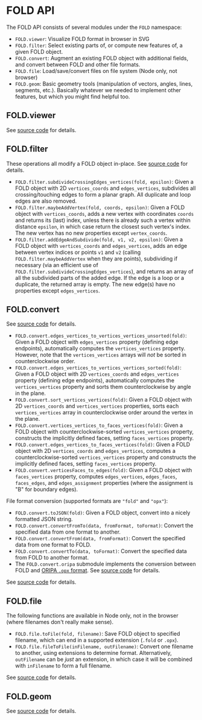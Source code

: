 # FOLD API

The FOLD API consists of several modules under the `FOLD` namespace:

* `FOLD.viewer`: Visualize FOLD format in browser in SVG
* `FOLD.filter`: Select existing parts of, or compute new features of,
  a given FOLD object.
* `FOLD.convert`: Augment an existing FOLD object with additional fields,
  and convert between FOLD and other file formats.
* `FOLD.file`: Load/save/convert files on file system (Node only, not browser)
* `FOLD.geom`: Basic geometry tools (manipulation of vectors, angles,
  lines, segments, etc.).  Basically whatever we needed to implement other
  features, but which you might find helpful too.

## FOLD.viewer

See [source code](https://github.com/edemaine/fold/blob/master/src/viewer.coffee)
for details.

## FOLD.filter

These operations all modify a FOLD object in-place.
See [source code](https://github.com/edemaine/fold/blob/master/src/filter.coffee)
for details.

* `FOLD.filter.subdivideCrossingEdges_vertices(fold, epsilon)`:
  Given a FOLD object with 2D `vertices_coords` and `edges_vertices`,
  subdivides all crossing/touching edges to form a planar graph.
  All duplicate and loop edges are also removed.
* `FOLD.filter.maybeAddVertex(fold, coords, epsilon)`:
  Given a FOLD object with `vertices_coords`, adds a new vertex with
  coordinates `coords` and returns its (last) index, unless there is already
  such a vertex within distance `epsilon`, in which case return the closest
  such vertex's index.  The new vertex has no new properties except
  `vertex_coords`.
* `FOLD.filter.addEdgeAndSubdivide(fold, v1, v2, epsilon)`:
  Given a FOLD object with `vertices_coords` and `edges_vertices`,
  adds an edge between vertex indices or points `v1` and `v2`
  (calling `FOLD.filter.maybeAddVertex` when they are points),
  subdividing if necessary (via an efficient use of
  `FOLD.filter.subdivideCrossingEdges_vertices`),
  and returns an array of all the subdivided parts of the added edge.
  If the edge is a loop or a duplicate, the returned array is empty.
  The new edge(s) have no properties except `edges_vertices`.

## FOLD.convert

See [source code](https://github.com/edemaine/fold/blob/master/src/convert.coffee)
for details.

* `FOLD.convert.edges_vertices_to_vertices_vertices_unsorted(fold)`:
  Given a FOLD object with `edges_vertices` property (defining edge
  endpoints), automatically computes the `vertices_vertices` property.
  However, note that the `vertices_vertices` arrays will *not* be sorted
  in counterclockwise order.
* `FOLD.convert.edges_vertices_to_vertices_vertices_sorted(fold)`:
  Given a FOLD object with 2D `vertices_coords` and `edges_vertices` property
  (defining edge endpoints), automatically computes the `vertices_vertices`
  property and sorts them counterclockwise by angle in the plane.
* `FOLD.convert.sort_vertices_vertices(fold)`:
  Given a FOLD object with 2D `vertices_coords` and `vertices_vertices`
  properties, sorts each `vertices_vertices` array in counterclockwise
  order around the vertex in the plane.
* `FOLD.convert.vertices_vertices_to_faces_vertices(fold)`:
  Given a FOLD object with counterclockwise-sorted `vertices_vertices`
  property, constructs the implicitly defined faces, setting `faces_vertices`
  property.
* `FOLD.convert.edges_vertices_to_faces_vertices(fold)`:
  Given a FOLD object with 2D `vertices_coords` and `edges_vertices`,
  computes a counterclockwise-sorted `vertices_vertices` property and
  constructs the implicitly defined faces, setting `faces_vertices` property.
* `FOLD.convert.verticesFaces_to_edges(fold)`:
  Given a FOLD object with `faces_vertices` property, computes
  `edges_vertices`, `edges_faces`, `faces_edges`, and `edges_assignment`
  properties (where the assignment is "B" for boundary edges).

File format conversion (supported formats are `"fold"` and `"opx"`):

* `FOLD.convert.toJSON(fold)`:
  Given a FOLD object, convert into a nicely formatted JSON string.
* `FOLD.convert.convertFromTo(data, fromFormat, toFormat)`: Convert the
  specified data from one format to another.
* `FOLD.convert.convertFrom(data, fromFormat)`: Convert the specified data
  from one format to FOLD.
* `FOLD.convert.convertTo(data, toFormat)`: Convert the specified data
  from FOLD to another format.
* The `FOLD.convert.oripa` submodule implements the conversion between FOLD and
  [ORIPA `.opx` format](http://mitani.cs.tsukuba.ac.jp/oripa/).  See
  [source code](https://github.com/edemaine/fold/blob/master/src/oripa.coffee)
  for details.


See [source code](https://github.com/edemaine/fold/blob/master/src/convert.coffee)
for details.

## FOLD.file

The following functions are available in Node only, not in the browser
(where filenames don't really make sense).

* `FOLD.file.toFile(fold, filename)`: Save FOLD object to specified
  filename, which can end in a supported extension (`.fold` or `.opx`).
* `FOLD.file.fileToFile(inFilename, outFilename)`: Convert one filename
  to another, using extensions to determine format.
  Alternatively, `outFilename` can be *just* an extension, in which case
  it will be combined with `inFilename` to form a full filename.

See [source code](https://github.com/edemaine/fold/blob/master/src/file.coffee)
for details.

## FOLD.geom

See [source code](https://github.com/edemaine/fold/blob/master/src/geom.coffee)
for details.
